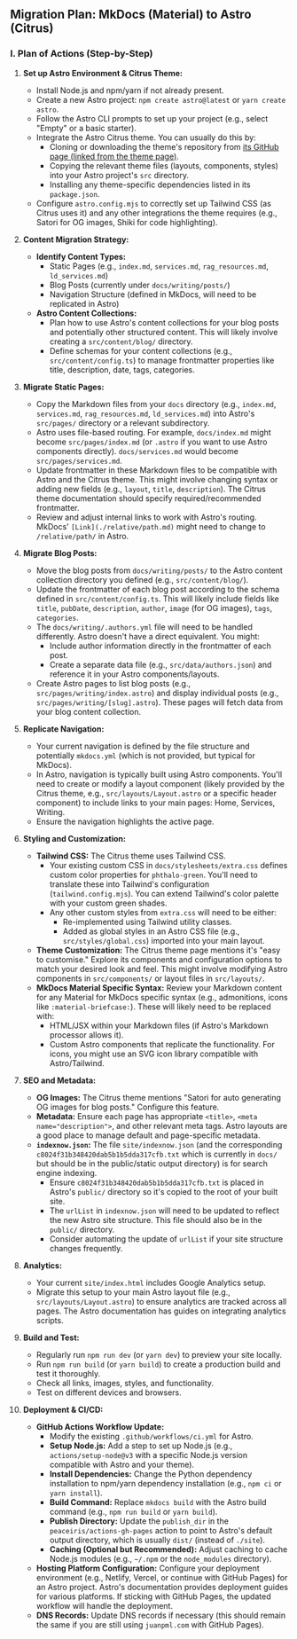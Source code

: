 ## Migration Plan: MkDocs (Material) to Astro (Citrus)

### I. Plan of Actions (Step-by-Step)

1.  **Set up Astro Environment & Citrus Theme:**
    *   Install Node.js and npm/yarn if not already present.
    *   Create a new Astro project: `npm create astro@latest` or `yarn create astro`.
    *   Follow the Astro CLI prompts to set up your project (e.g., select "Empty" or a basic starter).
    *   Integrate the Astro Citrus theme. You can usually do this by:
        *   Cloning or downloading the theme's repository from [its GitHub page (linked from the theme page)](https://astro.build/themes/details/astro-citrus/).
        *   Copying the relevant theme files (layouts, components, styles) into your Astro project's `src` directory.
        *   Installing any theme-specific dependencies listed in its `package.json`.
    *   Configure `astro.config.mjs` to correctly set up Tailwind CSS (as Citrus uses it) and any other integrations the theme requires (e.g., Satori for OG images, Shiki for code highlighting).

2.  **Content Migration Strategy:**
    *   **Identify Content Types:**
        *   Static Pages (e.g., `index.md`, `services.md`, `rag_resources.md`, `ld_services.md`)
        *   Blog Posts (currently under `docs/writing/posts/`)
        *   Navigation Structure (defined in MkDocs, will need to be replicated in Astro)
    *   **Astro Content Collections:**
        *   Plan how to use Astro's content collections for your blog posts and potentially other structured content. This will likely involve creating a `src/content/blog/` directory.
        *   Define schemas for your content collections (e.g., `src/content/config.ts`) to manage frontmatter properties like title, description, date, tags, categories.

3.  **Migrate Static Pages:**
    *   Copy the Markdown files from your `docs` directory (e.g., `index.md`, `services.md`, `rag_resources.md`, `ld_services.md`) into Astro's `src/pages/` directory or a relevant subdirectory.
    *   Astro uses file-based routing. For example, `docs/index.md` might become `src/pages/index.md` (or `.astro` if you want to use Astro components directly). `docs/services.md` would become `src/pages/services.md`.
    *   Update frontmatter in these Markdown files to be compatible with Astro and the Citrus theme. This might involve changing syntax or adding new fields (e.g., `layout`, `title`, `description`). The Citrus theme documentation should specify required/recommended frontmatter.
    *   Review and adjust internal links to work with Astro's routing. MkDocs' `[Link](./relative/path.md)` might need to change to `/relative/path/` in Astro.

4.  **Migrate Blog Posts:**
    *   Move the blog posts from `docs/writing/posts/` to the Astro content collection directory you defined (e.g., `src/content/blog/`).
    *   Update the frontmatter of each blog post according to the schema defined in `src/content/config.ts`. This will likely include fields like `title`, `pubDate`, `description`, `author`, `image` (for OG images), `tags`, `categories`.
    *   The `docs/writing/.authors.yml` file will need to be handled differently. Astro doesn't have a direct equivalent. You might:
        *   Include author information directly in the frontmatter of each post.
        *   Create a separate data file (e.g., `src/data/authors.json`) and reference it in your Astro components/layouts.
    *   Create Astro pages to list blog posts (e.g., `src/pages/writing/index.astro`) and display individual posts (e.g., `src/pages/writing/[slug].astro`). These pages will fetch data from your blog content collection.

5.  **Replicate Navigation:**
    *   Your current navigation is defined by the file structure and potentially `mkdocs.yml` (which is not provided, but typical for MkDocs).
    *   In Astro, navigation is typically built using Astro components. You'll need to create or modify a layout component (likely provided by the Citrus theme, e.g., `src/layouts/Layout.astro` or a specific header component) to include links to your main pages: Home, Services, Writing.
    *   Ensure the navigation highlights the active page.

6.  **Styling and Customization:**
    *   **Tailwind CSS:** The Citrus theme uses Tailwind CSS.
        *   Your existing custom CSS in `docs/stylesheets/extra.css` defines custom color properties for `phthalo-green`. You'll need to translate these into Tailwind's configuration (`tailwind.config.mjs`). You can extend Tailwind's color palette with your custom green shades.
        *   Any other custom styles from `extra.css` will need to be either:
            *   Re-implemented using Tailwind utility classes.
            *   Added as global styles in an Astro CSS file (e.g., `src/styles/global.css`) imported into your main layout.
    *   **Theme Customization:** The Citrus theme page mentions it's "easy to customise." Explore its components and configuration options to match your desired look and feel. This might involve modifying Astro components in `src/components/` or layout files in `src/layouts/`.
    *   **MkDocs Material Specific Syntax:** Review your Markdown content for any Material for MkDocs specific syntax (e.g., admonitions, icons like `:material-briefcase:`). These will likely need to be replaced with:
        *   HTML/JSX within your Markdown files (if Astro's Markdown processor allows it).
        *   Custom Astro components that replicate the functionality. For icons, you might use an SVG icon library compatible with Astro/Tailwind.

7.  **SEO and Metadata:**
    *   **OG Images:** The Citrus theme mentions "Satori for auto generating OG images for blog posts." Configure this feature.
    *   **Metadata:** Ensure each page has appropriate `<title>`, `<meta name="description">`, and other relevant meta tags. Astro layouts are a good place to manage default and page-specific metadata.
    *   **`indexnow.json`:** The file `site/indexnow.json` (and the corresponding `c8024f31b348420dab5b1b5dda317cfb.txt` which is currently in `docs/` but should be in the public/static output directory) is for search engine indexing.
        *   Ensure `c8024f31b348420dab5b1b5dda317cfb.txt` is placed in Astro's `public/` directory so it's copied to the root of your built site.
        *   The `urlList` in `indexnow.json` will need to be updated to reflect the new Astro site structure. This file should also be in the `public/` directory.
        *   Consider automating the update of `urlList` if your site structure changes frequently.

8.  **Analytics:**
    *   Your current `site/index.html` includes Google Analytics setup.
    *   Migrate this setup to your main Astro layout file (e.g., `src/layouts/Layout.astro`) to ensure analytics are tracked across all pages. The Astro documentation has guides on integrating analytics scripts.

9.  **Build and Test:**
    *   Regularly run `npm run dev` (or `yarn dev`) to preview your site locally.
    *   Run `npm run build` (or `yarn build`) to create a production build and test it thoroughly.
    *   Check all links, images, styles, and functionality.
    *   Test on different devices and browsers.

10. **Deployment & CI/CD:**
    *   **GitHub Actions Workflow Update:**
        *   Modify the existing `.github/workflows/ci.yml` for Astro.
        *   **Setup Node.js:** Add a step to set up Node.js (e.g., `actions/setup-node@v3` with a specific Node.js version compatible with Astro and your theme).
        *   **Install Dependencies:** Change the Python dependency installation to npm/yarn dependency installation (e.g., `npm ci` or `yarn install`).
        *   **Build Command:** Replace `mkdocs build` with the Astro build command (e.g., `npm run build` or `yarn build`).
        *   **Publish Directory:** Update the `publish_dir` in the `peaceiris/actions-gh-pages` action to point to Astro's default output directory, which is usually `dist/` (instead of `./site`).
        *   **Caching (Optional but Recommended):** Adjust caching to cache Node.js modules (e.g., `~/.npm` or the `node_modules` directory).
    *   **Hosting Platform Configuration:** Configure your deployment environment (e.g., Netlify, Vercel, or continue with GitHub Pages) for an Astro project. Astro's documentation provides deployment guides for various platforms. If sticking with GitHub Pages, the updated workflow will handle the deployment.
    *   **DNS Records:** Update DNS records if necessary (this should remain the same if you are still using `juanpml.com` with GitHub Pages). 